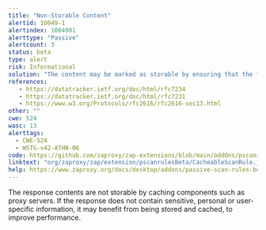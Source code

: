 ```yaml
---
title: "Non-Storable Content"
alertid: 10049-1
alertindex: 1004901
alerttype: "Passive"
alertcount: 3
status: beta
type: alert
risk: Informational
solution: "The content may be marked as storable by ensuring that the following conditions are satisfied: The request method must be understood by the cache and defined as being cacheable (\"GET\", \"HEAD\", and \"POST\" are currently defined as cacheable) The response status code must be understood by the cache (one of the 1XX, 2XX, 3XX, 4XX, or 5XX response classes are generally understood) The \"no-store\" cache directive must not appear in the request or response header fields For caching by \"shared\" caches such as \"proxy\" caches, the \"private\" response directive must not appear in the response For caching by \"shared\" caches such as \"proxy\" caches, the \"Authorization\" header field must not appear in the request, unless the response explicitly allows it (using one of the \"must-revalidate\", \"public\", or \"s-maxage\" Cache-Control response directives) In addition to the conditions above, at least one of the following conditions must also be satisfied by the response: It must contain an \"Expires\" header field It must contain a \"max-age\" response directive For \"shared\" caches such as \"proxy\" caches, it must contain a \"s-maxage\" response directive It must contain a \"Cache Control Extension\" that allows it to be cached It must have a status code that is defined as cacheable by default (200, 203, 204, 206, 300, 301, 404, 405, 410, 414, 501)."
references:
   - https://datatracker.ietf.org/doc/html/rfc7234
   - https://datatracker.ietf.org/doc/html/rfc7231
   - https://www.w3.org/Protocols/rfc2616/rfc2616-sec13.html
other: ""
cwe: 524
wasc: 13
alerttags: 
  - CWE-524
  - WSTG-v42-ATHN-06
code: https://github.com/zaproxy/zap-extensions/blob/main/addOns/pscanrulesBeta/src/main/java/org/zaproxy/zap/extension/pscanrulesBeta/CacheableScanRule.java
linktext: "org/zaproxy/zap/extension/pscanrulesBeta/CacheableScanRule.java"
help: https://www.zaproxy.org/docs/desktop/addons/passive-scan-rules-beta/#id-10049
---
```

The response contents are not storable by caching components such as proxy servers. If the response does not contain sensitive, personal or user-specific information, it may benefit from being stored and cached, to improve performance.
